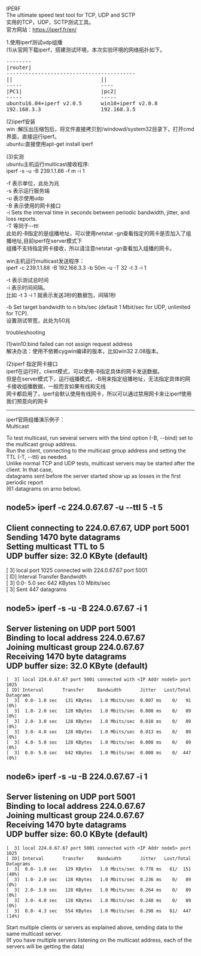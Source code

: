 IPERF  
The ultimate speed test tool for TCP, UDP and SCTP  
实用的TCP，UDP，SCTP测试工具。  
官方网站：https://iperf.fr/en/  
  
1.使用iperf测试udp组播  
(1)从官网下载iperf，搭建测试环境，本次实验环境的网络拓扑如下。  
  
<pre>
--------  
|router|  
-----------------------------------------  
||                            ||  
-----                         ----  
|PC1|                         |pc2|  
-----                         -----  
ubuntu16.04+iperf v2.0.5      win10+iperf v2.0.8  
192.168.3.3                   192.168.3.5  
</pre>
  
(2)iperf安装  
win   :解压出压缩包后，将文件直接拷贝到/windowd/system32目录下，打开cmd界面，直接运行iperf。  
ubuntu:直接使用apt-get install iperf  
  
(3)实测  
ubuntu主机运行multicast接收程序:  
iperf -s -u  -B 239.1.1.88  -f m  -i  1  
  
-f 表示单位，此处为兆  
-s 表示运行服务端  
-u 表示使用udp  
-B 表示使用的网卡接口  
-i Sets the interval time in seconds between periodic bandwidth, jitter, and loss reports.  
-T 等同于--ttl  
此处的-B指定的是组播地址，可以使用netstat -gn查看指定的网卡是否加入了组播地址,目前iperf在server模式下  
组播不支持指定网卡接收，所以请注意netstat -gn查看加入组播的网卡。  
  
win主机运行multicast发送程序：  
iperf -c 239.1.1.88 -B 192.168.3.3 -b 50m -u -T 32 -t 3 -i 1  
  
  
-t 表示测试总时间  
-i 表示时间间隔。  
比如 -t 3 -i 1 就表示发送3秒的数据包，间隔1秒  
  
-b Set target bandwidth to n bits/sec (default 1 Mbit/sec for UDP, unlimited for TCP).  
   设置测试带宽，此处为50兆  
  
  
troubleshooting  
  
(1)win10:bind failed can not assign request address  
解决办法：使用不依赖cygwin编译的版本，比如win32 2.08版本。  
  
(2)iperf 指定网卡接口  
iperf在运行时，client模式，可以使用-B指定具体的网卡发送数据。  
但是在server模式下，运行组播模式，-B用来指定组播地址，无法指定具体的网卡接收组播数据，一般而言如果有线和无线  
网卡都启用了，iperf会默认使用有线网卡，所以可以通过禁用网卡来让iperf使用我们预意向的网卡  
  
-------------------------------------------------------------------------------------------  
iperf官网组播演示例子：  
Multicast  
  
To test multicast, run several servers with the bind option (-B, --bind) set to the multicast group address.  
Run the client, connecting to the multicast group address and setting the TTL (-T, --ttl) as needed.   
Unlike normal TCP and UDP tests, multicast servers may be started after the client. In that case,   
datagrams sent before the server started show up as losses in the first periodic report   
(61 datagrams on arno below).  
  
node5> iperf -c 224.0.67.67 -u --ttl 5 -t 5  
------------------------------------------------------------  
Client connecting to 224.0.67.67, UDP port 5001  
Sending 1470 byte datagrams  
Setting multicast TTL to 5  
UDP buffer size: 32.0 KByte (default)  
------------------------------------------------------------  
[  3] local <IP Addr node5> port 1025 connected with 224.0.67.67 port 5001  
[ ID] Interval       Transfer     Bandwidth  
[  3]  0.0- 5.0 sec   642 KBytes   1.0 Mbits/sec  
[  3] Sent 447 datagrams  
  
node5> iperf -s -u -B 224.0.67.67 -i 1  
------------------------------------------------------------  
Server listening on UDP port 5001  
Binding to local address 224.0.67.67  
Joining multicast group  224.0.67.67  
Receiving 1470 byte datagrams  
UDP buffer size: 32.0 KByte (default)  
------------------------------------------------------------  
	[  3] local 224.0.67.67 port 5001 connected with <IP Addr node5> port 1025  
	[ ID] Interval       Transfer     Bandwidth       Jitter   Lost/Total Datagrams  
	[  3]  0.0- 1.0 sec   131 KBytes   1.0 Mbits/sec  0.007 ms    0/   91 (0%)  
	[  3]  1.0- 2.0 sec   128 KBytes   1.0 Mbits/sec  0.008 ms    0/   89 (0%)  
	[  3]  2.0- 3.0 sec   128 KBytes   1.0 Mbits/sec  0.010 ms    0/   89 (0%)  
	[  3]  3.0- 4.0 sec   128 KBytes   1.0 Mbits/sec  0.013 ms    0/   89 (0%)  
	[  3]  4.0- 5.0 sec   128 KBytes   1.0 Mbits/sec  0.008 ms    0/   89 (0%)  
	[  3]  0.0- 5.0 sec   642 KBytes   1.0 Mbits/sec  0.008 ms    0/  447 (0%)  
  
node6> iperf -s -u -B 224.0.67.67 -i 1  
------------------------------------------------------------  
Server listening on UDP port 5001  
Binding to local address 224.0.67.67  
Joining multicast group  224.0.67.67  
Receiving 1470 byte datagrams  
UDP buffer size: 60.0 KByte (default)  
------------------------------------------------------------  
    [  3] local 224.0.67.67 port 5001 connected with <IP Addr node5> port 1025  
    [ ID] Interval       Transfer     Bandwidth       Jitter   Lost/Total Datagrams  
    [  3]  0.0- 1.0 sec   129 KBytes   1.0 Mbits/sec  0.778 ms   61/  151 (40%)  
    [  3]  1.0- 2.0 sec   128 KBytes   1.0 Mbits/sec  0.236 ms    0/   89 (0%)  
    [  3]  2.0- 3.0 sec   128 KBytes   1.0 Mbits/sec  0.264 ms    0/   89 (0%)  
    [  3]  3.0- 4.0 sec   128 KBytes   1.0 Mbits/sec  0.248 ms    0/   89 (0%)  
    [  3]  0.0- 4.3 sec   554 KBytes   1.0 Mbits/sec  0.298 ms   61/  447 (14%)  
  
Start multiple clients or servers as explained above, sending data to the same multicast server.   
(If you have multiple servers listening on the multicast address, each of the servers will be getting the data)  
